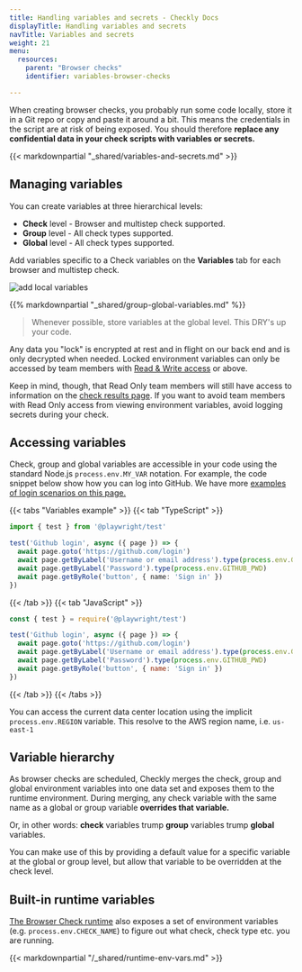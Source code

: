```yaml
---
title: Handling variables and secrets - Checkly Docs
displayTitle: Handling variables and secrets
navTitle: Variables and secrets
weight: 21
menu:
  resources:
    parent: "Browser checks"
    identifier: variables-browser-checks

---
```


When creating browser checks, you probably run some code locally, store it in a Git repo or copy and paste it around
a bit. This means the credentials in the script are at risk of being exposed.
You should therefore **replace any confidential data in your check scripts with variables or secrets.**

{{< markdownpartial "_shared/variables-and-secrets.md" >}}

## Managing variables

You can create variables at three hierarchical levels:

- **Check** level - Browser and multistep check supported.
- **Group** level - All check types supported.
- **Global** level - All check types supported.

Add variables specific to a Check variables on the **Variables** tab for each browser and multistep check.

![add local variables](/docs/images/browser-checks/check-environment-variables.png)

{{% markdownpartial "_shared/group-global-variables.md" %}}

> Whenever possible, store variables at the global level. This DRY's up your code.

Any data you "lock" is encrypted at rest and in flight on our back end and is only decrypted when needed. 
Locked environment variables can only be accessed by team members with [Read & Write access](/docs/accounts-and-users/) or above.

Keep in mind, though, that Read Only team members will still have access to information on the [check results page](/docs/monitoring/check-results/#browser-check-results).
If you want to avoid team members with Read Only access from viewing environment variables, avoid logging secrets during your check.

## Accessing variables

Check, group and global variables are accessible in your code using the standard Node.js `process.env.MY_VAR` notation.
For example, the code snippet below show how you can log into GitHub. We have more [examples of login scenarios on this page.](/docs/browser-checks/login-scenarios/)

{{< tabs "Variables example" >}}
{{< tab "TypeScript" >}}
```ts  {title="variables.spec.ts"}
import { test } from '@playwright/test'

test('Github login', async ({ page }) => {
  await page.goto('https://github.com/login')
  await page.getByLabel('Username or email address').type(process.env.GITHUB_USER)
  await page.getByLabel('Password').type(process.env.GITHUB_PWD)
  await page.getByRole('button', { name: 'Sign in' })
})
```
{{< /tab >}}
{{< tab "JavaScript" >}}
```js  {title="variables.spec.js"}
const { test } = require('@playwright/test')

test('Github login', async ({ page }) => {
  await page.goto('https://github.com/login')
  await page.getByLabel('Username or email address').type(process.env.GITHUB_USER)
  await page.getByLabel('Password').type(process.env.GITHUB_PWD)
  await page.getByRole('button', { name: 'Sign in' })
})
```
{{< /tab >}}
{{< /tabs >}}

You can access the current data center location using the implicit `process.env.REGION` variable. This resolve to the AWS region name, i.e. `us-east-1`


## Variable hierarchy

As browser checks are scheduled, Checkly merges the check, group and global environment variables into one data set and exposes them
to the runtime environment. During merging, any check variable with the same name as a global or group variable **overrides that variable.**

Or, in other words: **check** variables trump **group** variables trump **global** variables.

You can make use of this by providing a default value for a specific variable at the global or group level, but allow that variable to
be overridden at the check level.


## Built-in runtime variables

[The Browser Check runtime](/docs/runtimes/) also exposes a set of environment variables (e.g. `process.env.CHECK_NAME`)
to figure out what check, check type etc. you are running.

{{< markdownpartial "/_shared/runtime-env-vars.md" >}}
